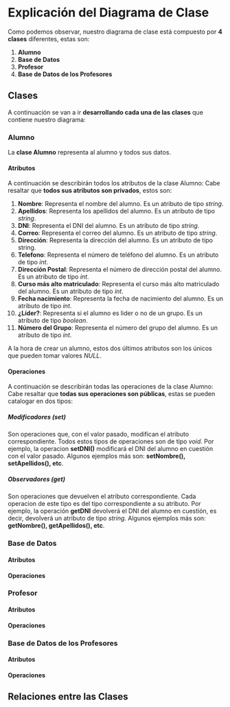 # Explicación del Diagrama de Clase
Como podemos observar, nuestro diagrama de clase está compuesto por **4 clases** diferentes, estas son:
1. **Alumno**
2. **Base de Datos**
3. **Profesor**
4. **Base de Datos de los Profesores**
## Clases
A continuación se van a ir **desarrollando cada una de las clases** que contiene nuestro diagrama:
### Alumno
La **clase Alumno** representa al alumno y todos sus datos.
#### Atributos
A continuación se describirán todos los atributos de la clase Alumno:
Cabe resaltar que **todos sus atributos son privados**, estos son:
1. **Nombre**: Representa el nombre del alumno. Es un atributo de tipo *string*.
2. **Apellidos**: Representa los apellidos del alumno. Es un atributo de tipo *string*.
3. **DNI**: Representa el DNI del alumno. Es un atributo de tipo *string*.
4. **Correo**: Representa el correo del alumno. Es un atributo de tipo *string*.
5. **Dirección**: Representa la dirección del alumno. Es un atributo de tipo string.
6. **Telefono**: Representa el número de teléfono del alumno. Es un atributo de tipo *int*.
7. **Dirección Postal**: Representa el número de dirección postal del alumno. Es un atributo de tipo *int*.
8. **Curso más alto matriculado**: Representa el curso más alto matriculado del alumno. Es un atributo de tipo *int*.
9. **Fecha nacimiento**: Representa la fecha de nacimiento del alumno. Es un atributo de tipo *int*.
10. **¿Líder?**: Representa si el alumno es lider o no de un grupo. Es un atributo de tipo *boolean*.
11. **Número del Grupo**: Representa el número del grupo del alumno. Es un atributo de tipo *int*.

A la hora de crear un alumno, estos dos últimos atributos son los únicos que pueden tomar valores *NULL*.
#### Operaciones
A continuación se describirán todas las operaciones de la clase Alumno:
Cabe resaltar que **todas sus operaciones son públicas**, estas se pueden catalogar en dos tipos:
##### Modificadores (set)
Son operaciones que, con el valor pasado, modifican el atributo correspondiente.
Todos estos tipos de operaciones son de tipo *void*.
Por ejemplo, la operacion **setDNI()** modificará el DNI del alumno en cuestión con el valor pasado.
Algunos ejemplos más son: **setNombre(), setApellidos(), etc**.

##### Observadores (get)
Son operaciones que devuelven el atributo correspondiente.
Cada operacion de este tipo es del tipo correspondiente a su atributo.
Por ejemplo, la operación **getDNI** devolverá el DNI del alumno en cuestión, es decir, devolverá un atributo de tipo *string*.
Algunos ejemplos más son: **getNombre(), getApellidos(), etc**.


### Base de Datos
#### Atributos





#### Operaciones





### Profesor
#### Atributos





#### Operaciones




### Base de Datos de los Profesores
#### Atributos





#### Operaciones

## Relaciones entre las Clases
